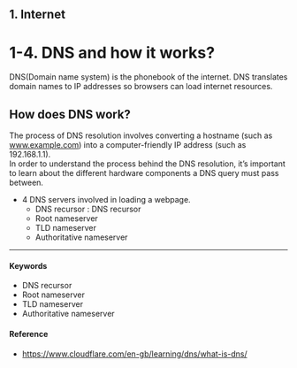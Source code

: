 ## 1. Internet
# 1-4. DNS and how it works?
DNS(Domain name system) is the phonebook of the internet. DNS translates domain names to IP addresses so browsers can load internet resources.

## How does DNS work?
The process of DNS resolution involves converting a hostname (such as www.example.com) into a computer-friendly IP address (such as 192.168.1.1).  
In order to understand the process behind the DNS resolution, it’s important to learn about the different hardware components a DNS query must pass between.

- 4 DNS servers involved in loading a webpage.
    - DNS recursor : DNS recursor
    - Root nameserver
    - TLD nameserver
    - Authoritative nameserver

***
#### Keywords
- DNS recursor
- Root nameserver
- TLD nameserver
- Authoritative nameserver

#### Reference
- https://www.cloudflare.com/en-gb/learning/dns/what-is-dns/